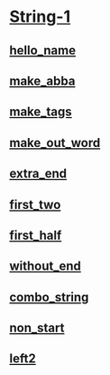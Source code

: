 # [String-1](https://codingbat.com/python/String-1)

## [hello_name](https://codingbat.com/prob/p115413)


## [make_abba](https://codingbat.com/prob/p182144)


## [make_tags](https://codingbat.com/prob/p132290)


## [make_out_word](https://codingbat.com/prob/p129981)


## [extra_end](https://codingbat.com/prob/p148853)


## [first_two](https://codingbat.com/prob/p184816)


## [first_half](https://codingbat.com/prob/p107010)


## [without_end](https://codingbat.com/prob/p138533)


## [combo_string](https://codingbat.com/prob/p194053)


## [non_start](https://codingbat.com/prob/p127703)


## [left2](https://codingbat.com/prob/p160545)

